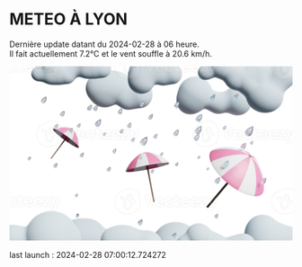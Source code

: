 # METEO À LYON

Dernière update datant du 2024-02-28 à 06 heure.  
Il fait actuellement 7.2°C et le vent souffle à 20.6 km/h.      

![](./.github/rain.png)

last launch : 2024-02-28 07:00:12.724272
